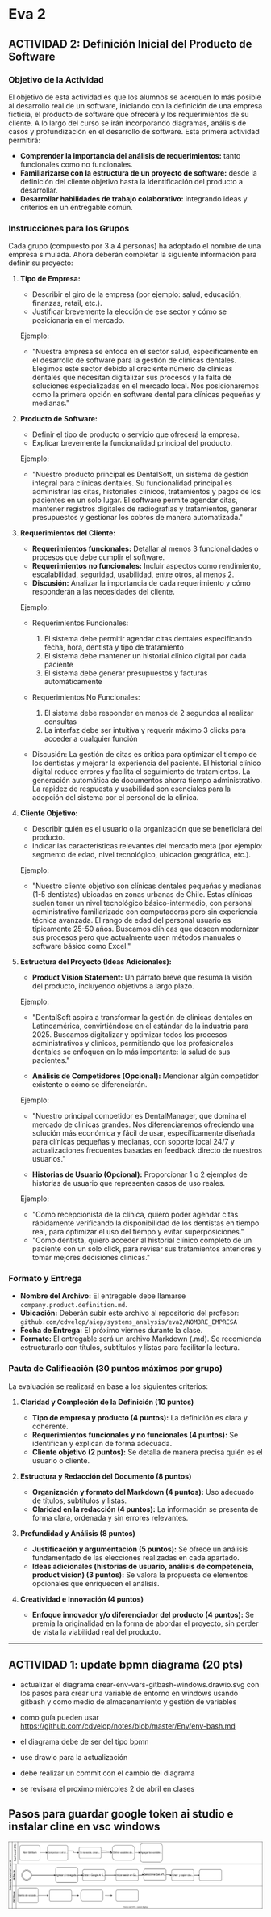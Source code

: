 # Eva 2
## ACTIVIDAD 2: Definición Inicial del Producto de Software

### Objetivo de la Actividad

El objetivo de esta actividad es que los alumnos se acerquen lo más posible al desarrollo real de un software, iniciando con la definición de una empresa ficticia, el producto de software que ofrecerá y los requerimientos de su cliente. A lo largo del curso se irán incorporando diagramas, análisis de casos y profundización en el desarrollo de software. Esta primera actividad permitirá:

- **Comprender la importancia del análisis de requerimientos:** tanto funcionales como no funcionales.
- **Familiarizarse con la estructura de un proyecto de software:** desde la definición del cliente objetivo hasta la identificación del producto a desarrollar.
- **Desarrollar habilidades de trabajo colaborativo:** integrando ideas y criterios en un entregable común.

### Instrucciones para los Grupos

Cada grupo (compuesto por 3 a 4 personas) ha adoptado el nombre de una empresa simulada. Ahora deberán completar la siguiente información para definir su proyecto:

1. **Tipo de Empresa:**  
   - Describir el giro de la empresa (por ejemplo: salud, educación, finanzas, retail, etc.).
   - Justificar brevemente la elección de ese sector y cómo se posicionaría en el mercado.
   
   Ejemplo: 
   - "Nuestra empresa se enfoca en el sector salud, específicamente en el desarrollo de software para la gestión de clínicas dentales. Elegimos este sector debido al creciente número de clínicas dentales que necesitan digitalizar sus procesos y la falta de soluciones especializadas en el mercado local. Nos posicionaremos como la primera opción en software dental para clínicas pequeñas y medianas."
   
2. **Producto de Software:**  
   - Definir el tipo de producto o servicio que ofrecerá la empresa.  
   - Explicar brevemente la funcionalidad principal del producto.

   Ejemplo:
   - "Nuestro producto principal es DentalSoft, un sistema de gestión integral para clínicas dentales. Su funcionalidad principal es administrar las citas, historiales clínicos, tratamientos y pagos de los pacientes en un solo lugar. El software permite agendar citas, mantener registros digitales de radiografías y tratamientos, generar presupuestos y gestionar los cobros de manera automatizada."

3. **Requerimientos del Cliente:**  
    - **Requerimientos funcionales:** Detallar al menos 3 funcionalidades o procesos que debe cumplir el software.
    - **Requerimientos no funcionales:** Incluir aspectos como rendimiento, escalabilidad, seguridad, usabilidad, entre otros, al menos 2.
    - **Discusión:** Analizar la importancia de cada requerimiento y cómo responderán a las necesidades del cliente.

    Ejemplo:
    - Requerimientos Funcionales:
      1. El sistema debe permitir agendar citas dentales especificando fecha, hora, dentista y tipo de tratamiento
      2. El sistema debe mantener un historial clínico digital por cada paciente
      3. El sistema debe generar presupuestos y facturas automáticamente
   
    - Requerimientos No Funcionales:
      1. El sistema debe responder en menos de 2 segundos al realizar consultas
      2. La interfaz debe ser intuitiva y requerir máximo 3 clicks para acceder a cualquier función
   
    - Discusión:
      La gestión de citas es crítica para optimizar el tiempo de los dentistas y mejorar la experiencia del paciente. El historial clínico digital reduce errores y facilita el seguimiento de tratamientos. La generación automática de documentos ahorra tiempo administrativo. La rapidez de respuesta y usabilidad son esenciales para la adopción del sistema por el personal de la clínica.
      
4. **Cliente Objetivo:**  
   - Describir quién es el usuario o la organización que se beneficiará del producto.
   - Indicar las características relevantes del mercado meta (por ejemplo: segmento de edad, nivel tecnológico, ubicación geográfica, etc.).

   Ejemplo:
   - "Nuestro cliente objetivo son clínicas dentales pequeñas y medianas (1-5 dentistas) ubicadas en zonas urbanas de Chile. Estas clínicas suelen tener un nivel tecnológico básico-intermedio, con personal administrativo familiarizado con computadoras pero sin experiencia técnica avanzada. El rango de edad del personal usuario es típicamente 25-50 años. Buscamos clínicas que deseen modernizar sus procesos pero que actualmente usen métodos manuales o software básico como Excel."
   
5. **Estructura del Proyecto (Ideas Adicionales):**  
   - **Product Vision Statement:** Un párrafo breve que resuma la visión del producto, incluyendo objetivos a largo plazo.
   
   Ejemplo:
   - "DentalSoft aspira a transformar la gestión de clínicas dentales en Latinoamérica, convirtiéndose en el estándar de la industria para 2025. Buscamos digitalizar y optimizar todos los procesos administrativos y clínicos, permitiendo que los profesionales dentales se enfoquen en lo más importante: la salud de sus pacientes."

   - **Análisis de Competidores (Opcional):** Mencionar algún competidor existente o cómo se diferenciarán.
   
   Ejemplo:
   - "Nuestro principal competidor es DentalManager, que domina el mercado de clínicas grandes. Nos diferenciaremos ofreciendo una solución más económica y fácil de usar, específicamente diseñada para clínicas pequeñas y medianas, con soporte local 24/7 y actualizaciones frecuentes basadas en feedback directo de nuestros usuarios."

   - **Historias de Usuario (Opcional):** Proporcionar 1 o 2 ejemplos de historias de usuario que representen casos de uso reales.
   
   Ejemplo:
   - "Como recepcionista de la clínica, quiero poder agendar citas rápidamente verificando la disponibilidad de los dentistas en tiempo real, para optimizar el uso del tiempo y evitar superposiciones."
   - "Como dentista, quiero acceder al historial clínico completo de un paciente con un solo click, para revisar sus tratamientos anteriores y tomar mejores decisiones clínicas."

### Formato y Entrega

- **Nombre del Archivo:** El entregable debe llamarse `company.product.definition.md`.
- **Ubicación:** Deberán subir este archivo al repositorio del profesor:  
  `github.com/cdvelop/aiep/systems_analysis/eva2/NOMBRE_EMPRESA`
- **Fecha de Entrega:** El próximo viernes durante la clase.
- **Formato:** El entregable será un archivo Markdown (.md). Se recomienda estructurarlo con títulos, subtítulos y listas para facilitar la lectura.

### Pauta de Calificación (30 puntos máximos por grupo)

La evaluación se realizará en base a los siguientes criterios:

1. **Claridad y Compleción de la Definición (10 puntos)**
   - **Tipo de empresa y producto (4 puntos):** La definición es clara y coherente.
   - **Requerimientos funcionales y no funcionales (4 puntos):** Se identifican y explican de forma adecuada.
   - **Cliente objetivo (2 puntos):** Se detalla de manera precisa quién es el usuario o cliente.

2. **Estructura y Redacción del Documento (8 puntos)**
   - **Organización y formato del Markdown (4 puntos):** Uso adecuado de títulos, subtítulos y listas.
   - **Claridad en la redacción (4 puntos):** La información se presenta de forma clara, ordenada y sin errores relevantes.

3. **Profundidad y Análisis (8 puntos)**
   - **Justificación y argumentación (5 puntos):** Se ofrece un análisis fundamentado de las elecciones realizadas en cada apartado.
   - **Ideas adicionales (historias de usuario, análisis de competencia, product vision) (3 puntos):** Se valora la propuesta de elementos opcionales que enriquecen el análisis.

4. **Creatividad e Innovación (4 puntos)**
   - **Enfoque innovador y/o diferenciador del producto (4 puntos):** Se premia la originalidad en la forma de abordar el proyecto, sin perder de vista la viabilidad real del producto.

---

## ACTIVIDAD 1: update bpmn diagrama (20 pts)

- actualizar el diagrama crear-env-vars-gitbash-windows.drawio.svg con los pasos para crear una variable de entorno en windows usando gitbash y como medio de almacenamiento y gestión de variables

- como guía pueden usar https://github.com/cdvelop/notes/blob/master/Env/env-bash.md

- el diagrama debe de ser del tipo bpmn

- use drawio para la actualización

- debe realizar un commit con el cambio del diagrama 

- se revisara el proximo miércoles 2 de abril en clases


## Pasos para guardar google token ai studio e instalar cline en vsc windows
![crear-env-vars-gitbash-windows drawio](crear-env-vars-gitbash-windows.drawio.svg)
